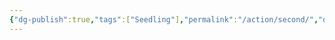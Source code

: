 ```yaml
---
{"dg-publish":true,"tags":["Seedling"],"permalink":"/action/second/","dgPassFrontmatter":true,"created":"2025-04-14T10:22:48.000+02:00","updated":"2025-04-15T08:00:01.577+02:00"}
---
```


